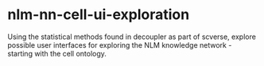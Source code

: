 # nlm-nn-cell-ui-exploration

Using the statistical methods found in decoupler as part of scverse, explore possible user interfaces for exploring the NLM knowledge network - starting with the cell ontology.